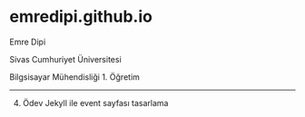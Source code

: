 # emredipi.github.io

Emre Dipi

Sivas Cumhuriyet Üniversitesi

Bilgsisayar Mühendisliği 1. Öğretim

------
4. Ödev
Jekyll ile event sayfası tasarlama
